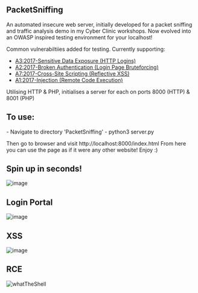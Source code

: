<h2>PacketSniffing</h2>
An automated insecure web server, initially developed for a packet sniffing and traffic analysis demo in my Cyber Clinic workshops. Now evolved into an OWASP inspired testing environment for your localhost!


Common vulnerabiltiies added for testing. Currently supporting:
  - [A3:2017-Sensitive Data Exposure (HTTP Logins)](https://owasp.org/www-project-top-ten/2017/A3_2017-Sensitive_Data_Exposure "A3:2017-Sensitive Data Exposure (HTTP Logins)")
  - [A2:2017-Broken Authentication (Login Page Bruteforcing)](https://owasp.org/www-project-top-ten/2017/A2_2017-Broken_Authentication "A2:2017-Broken Authentication (Login Page Bruteforcing)")
  - [A7:2017-Cross-Site Scripting (Reflective XSS)](https://owasp.org/www-project-top-ten/2017/A7_2017-Cross-Site_Scripting_(XSS))
  - [A1:2017-Injection (Remote Code Execution)](https://owasp.org/www-project-top-ten/2017/A1_2017-Injection "A1:2017-Injection (Remote Code Execution)")

Utilising HTTP & PHP, initialises a server for each on ports 8000 (HTTP) & 8001 (PHP)

<h2>To use:</h2>
- Navigate to directory 'PacketSniffing'
- python3 server.py

Then go to browser and visit
http://localhost:8000/index.html
From here you can use the page as if it were any other website! Enjoy :)


<h2>Spin up in seconds!</h2>

![image](https://github.com/Stuub/PacketSniffing/assets/60468836/c1ac15bb-a5c6-4477-8306-ea1aebe2675a)

<h2>Login Portal</h2>

![image](https://github.com/Stuub/PacketSniffing/assets/60468836/0410cbce-acf8-4e2a-8c11-fbf070917c2c)

<h2>XSS</h2>

![image](https://github.com/Stuub/PacketSniffing/assets/60468836/af9fd9bc-79c6-4f3b-9028-dddee3e4a34c)

<h2>RCE</h2>

![whatTheShell](https://github.com/Stuub/PacketSniffing/assets/60468836/6ac42568-61cc-4fa1-ab21-fba177437858)
